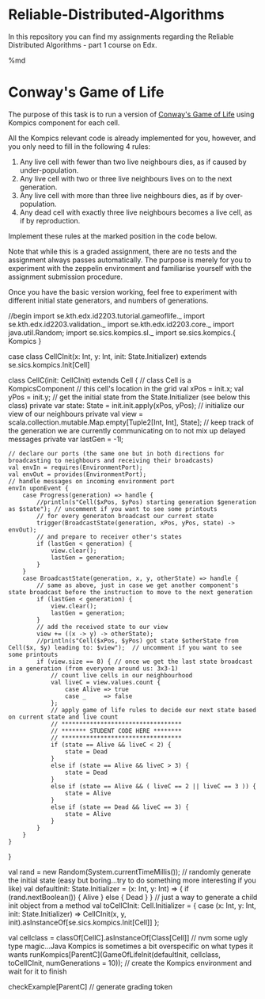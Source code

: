 # Reliable-Distributed-Algorithms

In this repository you can find my assignments regarding the Reliable Distributed Algorithms - part 1 course on Edx.


%md
# Conway's Game of Life
The purpose of this task is to run a version of [Conway's Game of Life](https://en.wikipedia.org/wiki/Conway%27s_Game_of_Life) using Kompics component for each cell.

All the Kompics relevant code is already implemented for you, however, and you only need to fill in the following 4 rules:
1. Any live cell with fewer than two live neighbours dies, as if caused by under-population.
2. Any live cell with two or three live neighbours lives on to the next generation.
3. Any live cell with more than three live neighbours dies, as if by over-population.
4. Any dead cell with exactly three live neighbours becomes a live cell, as if by reproduction.
 
Implement these rules at the marked position in the code below.

Note that while this is a graded assignment, there are no tests and the assignment always passes automatically.
The purpose is merely for you to experiment with the zeppelin environment and familiarise yourself with the assignment submission procedure.

Once you have the basic version working, feel free to experiment with different initial state generators, and numbers of generations.


//begin
import se.kth.edx.id2203.tutorial.gameoflife._
import se.kth.edx.id2203.validation._
import se.kth.edx.id2203.core._
import java.util.Random;
import se.sics.kompics.sl._
import se.sics.kompics.{ Kompics }

case class CellCInit(x: Int, y: Int, init: State.Initializer) extends se.sics.kompics.Init[Cell]

class CellC(init: CellCInit) extends Cell { // class Cell is a KompicsComponent
    // this cell's location in the grid
    val xPos = init.x;
    val yPos = init.y;
    // get the initial state from the State.Initializer (see below this class)
    private var state: State = init.init.apply(xPos, yPos);
    // initialize our view of our neighbours
    private val view = scala.collection.mutable.Map.empty[Tuple2[Int, Int], State];
    // keep track of the generation we are currently communicating on to not mix up delayed messages
    private var lastGen = -1l;

    // declare our ports (the same one but in both directions for broadcasting to neighbours and receiving their broadcasts)
    val envIn = requires(EnvironmentPort);
    val envOut = provides(EnvironmentPort);
    // handle messages on incoming environment port
    envIn uponEvent {
        case Progress(generation) => handle {
            //println(s"Cell($xPos, $yPos) starting generation $generation as $state"); // uncomment if you want to see some printouts
            // for every generaton broadcast our current state
            trigger(BroadcastState(generation, xPos, yPos, state) -> envOut);
            // and prepare to receiver other's states
            if (lastGen < generation) {
                view.clear();
                lastGen = generation;
            }
        }
        case BroadcastState(generation, x, y, otherState) => handle {
            // same as above, just in case we get another component's state broadcast before the instruction to move to the next generation
            if (lastGen < generation) {
                view.clear();
                lastGen = generation;
            }
            // add the received state to our view
            view += ((x -> y) -> otherState);
            //println(s"Cell($xPos, $yPos) got state $otherState from Cell($x, $y) leading to: $view");  // uncomment if you want to see some printouts
            if (view.size == 8) { // once we get the last state broadcast in a generation (from everyone around us: 3x3-1)
                // count live cells in our neighbourhood
                val liveC = view.values.count {
                    case Alive => true
                    case _     => false
                };
                // apply game of life rules to decide our next state based on current state and live count
                // **********************************
                // ******* STUDENT CODE HERE ********
                // **********************************
                if (state == Alive && liveC < 2) {
                    state = Dead
                }
                else if (state == Alive && liveC > 3) {
                    state = Dead
                }
                else if (state == Alive && ( liveC == 2 || liveC == 3 )) {
                    state = Alive
                }
                else if (state == Dead && liveC == 3) {
                    state = Alive
                }
            }
        }
    }
}


val rand = new Random(System.currentTimeMillis());
// randomly generate the initial state (easy but boring...try to do something more interesting if you like)
val defaultInit: State.Initializer = (x: Int, y: Int) => {
    if (rand.nextBoolean()) {
        Alive
    } else {
        Dead
    }
}
// just a way to generate a child init object from a method
val toCellCInit: Cell.Initializer = {
    case (x: Int, y: Int, init: State.Initializer) => CellCInit(x, y, init).asInstanceOf[se.sics.kompics.Init[Cell]]
};

val cellclass = classOf[CellC].asInstanceOf[Class[Cell]] // nvm some ugly type magic...Java Kompics is sometimes a bit overspecific on what types it wants
runKompics[ParentC](GameOfLifeInit(defaultInit, cellclass, toCellCInit, numGenerations = 10)); // create the Kompics environment and wait for it to finish

checkExample[ParentC] // generate grading token
    
    
